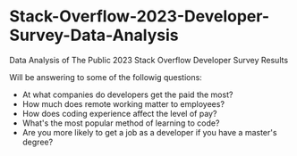 # Stack-Overflow-2023-Developer-Survey-Data-Analysis
Data Analysis of The Public 2023 Stack Overflow Developer Survey Results

Will be answering to some of the followig questions:
* At what companies do developers get the paid the most?
* How much does remote working matter to employees?
* How does coding experience affect the level of pay?
* What's the most popular method of learning to code?
* Are you more likely to get a job as a developer if you have a master's degree?
